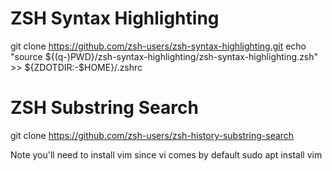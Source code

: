 # ZSH Syntax Highlighting
git clone https://github.com/zsh-users/zsh-syntax-highlighting.git
echo "source ${(q-)PWD}/zsh-syntax-highlighting/zsh-syntax-highlighting.zsh" >> ${ZDOTDIR:-$HOME}/.zshrc

# ZSH Substring Search
git clone https://github.com/zsh-users/zsh-history-substring-search

Note you'll need to install vim since vi comes by default
sudo apt install vim
